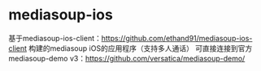 # mediasoup-ios
基于mediasoup-ios-client：https://github.com/ethand91/mediasoup-ios-client 构建的mediasoup iOS的应用程序（支持多人通话）
可直接连接到官方mediasoup-demo v3：https://github.com/versatica/mediasoup-demo/
